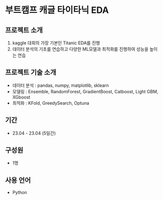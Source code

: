 # 부트캠프 캐글 타이타닉 EDA

## 프로젝트 소개
 1. kaggle 대회의 가장 기본인 Titanic EDA를 진행
 2. 데이터 분석의 기초를 연습하고 다양한 ML모델과 최적화를 진행하여 성능을 높이는 연습

## 프로젝트 기술 소개
 - 데이터 분석 : pandas, numpy, matplotlib, sklearn
 - 모델링 : Ensemble, RandomForest, GradientBoost, Catboost, Light GBM, XGboost
 - 최적화 : KFold, GreedySearch, Optuna

## 기간
 - 23.04 - 23.04 (5일간)

## 구성원
 - 1명

## 사용 언어
 - Python
